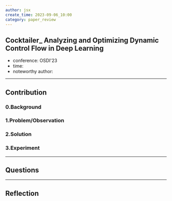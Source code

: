 ```yaml
---
author: jsx
create_time: 2023-09-06_10:00
category: paper_review
---
```

## Cocktailer_ Analyzing and Optimizing Dynamic Control Flow in Deep Learning 
- conference: OSDI'23
- time:
- noteworthy author:
---
## Contribution
### 0.Background

### 1.Problem/Observation

### 2.Solution

### 3.Experiment

---
## Questions

---
## Reflection

